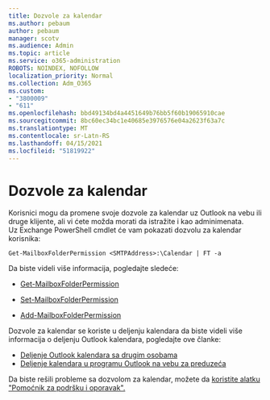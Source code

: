 ```yaml
---
title: Dozvole za kalendar
ms.author: pebaum
author: pebaum
manager: scotv
ms.audience: Admin
ms.topic: article
ms.service: o365-administration
ROBOTS: NOINDEX, NOFOLLOW
localization_priority: Normal
ms.collection: Adm_O365
ms.custom:
- "3800009"
- "611"
ms.openlocfilehash: bbd49134bd4a4451649b76bb5f60b19065910cae
ms.sourcegitcommit: 8bc60ec34bc1e40685e3976576e04a2623f63a7c
ms.translationtype: MT
ms.contentlocale: sr-Latn-RS
ms.lasthandoff: 04/15/2021
ms.locfileid: "51819922"
---
```

# <a name="calendar-permissions"></a>Dozvole za kalendar

Korisnici mogu da promene svoje dozvole za kalendar uz Outlook na vebu ili druge klijente, ali vi ćete možda morati da istražite i kao adminimenata.  
Uz Exchange PowerShell cmdlet će vam pokazati dozvolu za kalendar korisnika:

`Get-MailboxFolderPermission <SMTPAddress>:\Calendar | FT -a`

Da biste videli više informacija, pogledajte sledeće:

- [Get-MailboxFolderPermission](https://docs.microsoft.com/powershell/module/exchange/get-mailboxfolderpermission?view=exchange-ps)

- [Set-MailboxFolderPermission](https://docs.microsoft.com/powershell/module/exchange/set-mailboxfolderpermission?view=exchange-ps)

- [Add-MailboxFolderPermission](https://office.visualstudio.com/DefaultCollection/MAX/_queries/query/Add-MailboxFolderPermission)

Dozvole za kalendar se koriste u deljenju kalendara da biste videli više informacija o deljenju Outlook kalendara, pogledajte ove članke:

- [Deljenje Outlook kalendara sa drugim osobama](https://support.office.com/article/353ed2c1-3ec5-449d-8c73-6931a0adab88)
- [Deljenje kalendara u programu Outlook na vebu za preduzeća](https://support.office.com/article/7ecef8ae-139c-40d9-bae2-a23977ee58d5)

Da biste rešili probleme sa dozvolom za kalendar, možete da [koristite alatku "Pomoćnik za podršku i oporavak".](https://support.microsoft.com/office/e90bb691-c2a7-4697-a94f-88836856c72f)